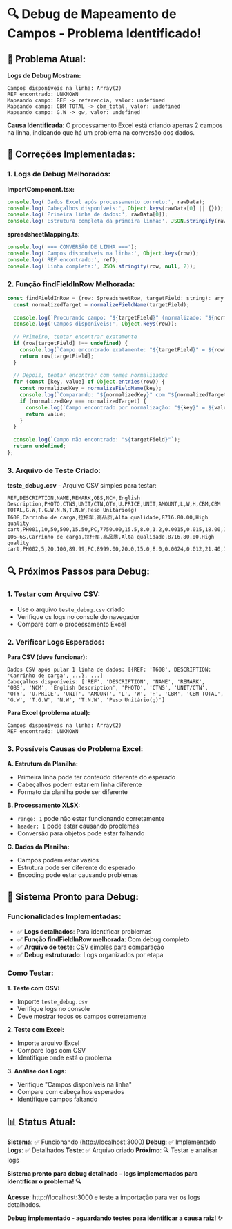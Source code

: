# 🔍 Debug de Mapeamento de Campos - Problema Identificado!

## 🚨 Problema Atual:

**Logs de Debug Mostram:**
```
Campos disponíveis na linha: Array(2)
REF encontrado: UNKNOWN
Mapeando campo: REF -> referencia, valor: undefined
Mapeando campo: CBM TOTAL -> cbm_total, valor: undefined
Mapeando campo: G.W -> gw, valor: undefined
```

**Causa Identificada**: O processamento Excel está criando apenas 2 campos na linha, indicando que há um problema na conversão dos dados.

## 🔧 Correções Implementadas:

### **1. Logs de Debug Melhorados:**

**ImportComponent.tsx:**
```javascript
console.log('Dados Excel após processamento correto:', rawData);
console.log('Cabeçalhos disponíveis:', Object.keys(rawData[0] || {}));
console.log('Primeira linha de dados:', rawData[0]);
console.log('Estrutura completa da primeira linha:', JSON.stringify(rawData[0], null, 2));
```

**spreadsheetMapping.ts:**
```javascript
console.log('=== CONVERSÃO DE LINHA ===');
console.log('Campos disponíveis na linha:', Object.keys(row));
console.log('REF encontrado:', ref);
console.log('Linha completa:', JSON.stringify(row, null, 2));
```

### **2. Função findFieldInRow Melhorada:**

```javascript
const findFieldInRow = (row: SpreadsheetRow, targetField: string): any => {
  const normalizedTarget = normalizeFieldName(targetField);
  
  console.log(`Procurando campo: "${targetField}" (normalizado: "${normalizedTarget}")`);
  console.log('Campos disponíveis:', Object.keys(row));
  
  // Primeiro, tentar encontrar exatamente
  if (row[targetField] !== undefined) {
    console.log(`Campo encontrado exatamente: "${targetField}" = ${row[targetField]}`);
    return row[targetField];
  }
  
  // Depois, tentar encontrar com nomes normalizados
  for (const [key, value] of Object.entries(row)) {
    const normalizedKey = normalizeFieldName(key);
    console.log(`Comparando: "${normalizedKey}" com "${normalizedTarget}"`);
    if (normalizedKey === normalizedTarget) {
      console.log(`Campo encontrado por normalização: "${key}" = ${value}`);
      return value;
    }
  }
  
  console.log(`Campo não encontrado: "${targetField}"`);
  return undefined;
};
```

### **3. Arquivo de Teste Criado:**

**teste_debug.csv** - Arquivo CSV simples para testar:
```csv
REF,DESCRIPTION,NAME,REMARK,OBS,NCM,English Description,PHOTO,CTNS,UNIT/CTN,QTY,U.PRICE,UNIT,AMOUNT,L,W,H,CBM,CBM TOTAL,G.W,T.G.W,N.W,T.N.W,Peso Unitário(g)
T608,Carrinho de carga,拉杆车,高品质,Alta qualidade,8716.80.00,High quality cart,PH001,10,50,500,15.50,PC,7750.00,15.5,8.0,1.2,0.0015,0.015,18.00,1512.00,17.40,1461.60,25
106-6S,Carrinho de carga,拉杆车,高品质,Alta qualidade,8716.80.00,High quality cart,PH002,5,20,100,89.99,PC,8999.00,20.0,15.0,8.0,0.0024,0.012,21.40,1797.60,20.40,1713.60,180
```

## 🔍 Próximos Passos para Debug:

### **1. Testar com Arquivo CSV:**
- Use o arquivo `teste_debug.csv` criado
- Verifique os logs no console do navegador
- Compare com o processamento Excel

### **2. Verificar Logs Esperados:**

**Para CSV (deve funcionar):**
```
Dados CSV após pular 1 linha de dados: [{REF: 'T608', DESCRIPTION: 'Carrinho de carga', ...}, ...]
Cabeçalhos disponíveis: ['REF', 'DESCRIPTION', 'NAME', 'REMARK', 'OBS', 'NCM', 'English Description', 'PHOTO', 'CTNS', 'UNIT/CTN', 'QTY', 'U.PRICE', 'UNIT', 'AMOUNT', 'L', 'W', 'H', 'CBM', 'CBM TOTAL', 'G.W', 'T.G.W', 'N.W', 'T.N.W', 'Peso Unitário(g)']
```

**Para Excel (problema atual):**
```
Campos disponíveis na linha: Array(2)
REF encontrado: UNKNOWN
```

### **3. Possíveis Causas do Problema Excel:**

**A. Estrutura da Planilha:**
- Primeira linha pode ter conteúdo diferente do esperado
- Cabeçalhos podem estar em linha diferente
- Formato da planilha pode ser diferente

**B. Processamento XLSX:**
- `range: 1` pode não estar funcionando corretamente
- `header: 1` pode estar causando problemas
- Conversão para objetos pode estar falhando

**C. Dados da Planilha:**
- Campos podem estar vazios
- Estrutura pode ser diferente do esperado
- Encoding pode estar causando problemas

## 🚀 Sistema Pronto para Debug:

### **Funcionalidades Implementadas:**
- ✅ **Logs detalhados**: Para identificar problemas
- ✅ **Função findFieldInRow melhorada**: Com debug completo
- ✅ **Arquivo de teste**: CSV simples para comparação
- ✅ **Debug estruturado**: Logs organizados por etapa

### **Como Testar:**

**1. Teste com CSV:**
- Importe `teste_debug.csv`
- Verifique logs no console
- Deve mostrar todos os campos corretamente

**2. Teste com Excel:**
- Importe arquivo Excel
- Compare logs com CSV
- Identifique onde está o problema

**3. Análise dos Logs:**
- Verifique "Campos disponíveis na linha"
- Compare com cabeçalhos esperados
- Identifique campos faltando

## 📊 Status Atual:

**Sistema**: ✅ Funcionando (http://localhost:3000)
**Debug**: ✅ Implementado
**Logs**: ✅ Detalhados
**Teste**: ✅ Arquivo criado
**Próximo**: 🔍 Testar e analisar logs

**Sistema pronto para debug detalhado - logs implementados para identificar o problema! 🔍**

**Acesse**: http://localhost:3000 e teste a importação para ver os logs detalhados.

**Debug implementado - aguardando testes para identificar a causa raiz! ✨**

